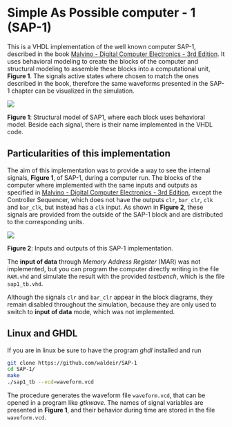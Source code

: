 # Simple As Possible computer - 1  (SAP-1)

This is a VHDL implementation of the well known computer SAP-1, described in
the book [Malvino - Digital Computer Electronics - 3rd Edition][book].  It uses
behavioral modeling to create the blocks of the computer and structural
modeling to assemble these blocks into a computational unit, **Figure 1**. The
signals active states where chosen to match the ones described in the book,
therefore the same waveforms presented in the SAP-1 chapter can be visualized
in the simulation.

![](images/block_diagram_sap1.png)

**Figure 1**: Structural model of SAP1, where each block uses behavioral model.
Beside each signal, there is their name implemented in the VHDL code.

## Particularities of this implementation

The aim of this implementation was to provide a way to see the internal
signals, **Figure 1**, of SAP-1, during a computer run. The blocks of the
computer where implemented with the same inputs and outputs as specified in
[Malvino - Digital Computer Electronics - 3rd Edition][book], except the
Controller Sequencer, which does not have the outputs `clr`, `bar_clr`, `clk`
and `bar_clk`, but instead has a `clk` input. As shown in **Figure 2**, these
signals are provided from the outside of the SAP-1 block and are distributed to
the corresponding units.

![](images/sap1_top_level.png)

**Figure 2**: Inputs and outputs of this SAP-1 implementation.

The **input of data** through *Memory Address Register* (MAR) was not implemented, but you
can program the computer directly writing in the file `RAM.vhd` and simulate
the result with the provided *testbench*, which is the file `sap1_tb.vhd`.

Although the signals `clr` and `bar_clr` appear in the block diagrams, they
remain disabled throughout the simulation, because they are only used to switch
to **input of data** mode, which was not implemented.


## Linux and GHDL

If you are in linux be sure to have the program *ghdl* installed and run

```bash
git clone https://github.com/waldeir/SAP-1
cd SAP-1/
make
./sap1_tb --vcd=waveform.vcd
```

The procedure generates the waveform file `waveform.vcd`, that can be opened in
a program like *gtkwave*. The names of signal variables are presented in
**Figure 1**, and their behavior during time are stored in the file
`waveform.vcd`.


[book]:https://www.amazon.com/Digital-Computer-Electronics-Albert-Malvino/dp/0028005945 "https://www.amazon.com/Digital-Computer-Electronics-Albert-Malvino/dp/0028005945"
